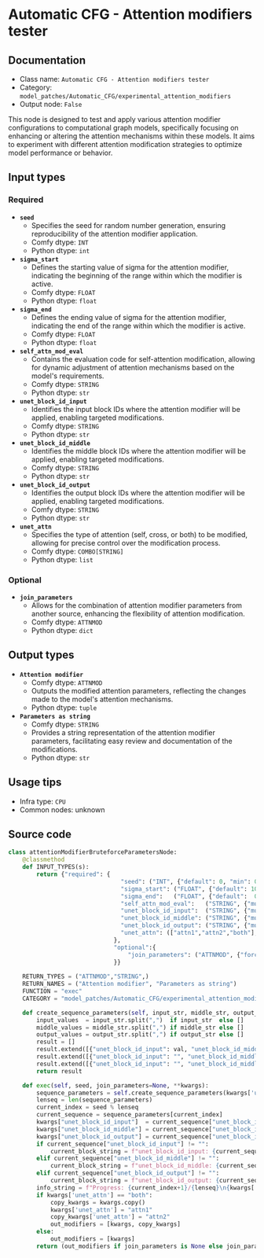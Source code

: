 # Automatic CFG - Attention modifiers tester
## Documentation
- Class name: `Automatic CFG - Attention modifiers tester`
- Category: `model_patches/Automatic_CFG/experimental_attention_modifiers`
- Output node: `False`

This node is designed to test and apply various attention modifier configurations to computational graph models, specifically focusing on enhancing or altering the attention mechanisms within these models. It aims to experiment with different attention modification strategies to optimize model performance or behavior.
## Input types
### Required
- **`seed`**
    - Specifies the seed for random number generation, ensuring reproducibility of the attention modifier application.
    - Comfy dtype: `INT`
    - Python dtype: `int`
- **`sigma_start`**
    - Defines the starting value of sigma for the attention modifier, indicating the beginning of the range within which the modifier is active.
    - Comfy dtype: `FLOAT`
    - Python dtype: `float`
- **`sigma_end`**
    - Defines the ending value of sigma for the attention modifier, indicating the end of the range within which the modifier is active.
    - Comfy dtype: `FLOAT`
    - Python dtype: `float`
- **`self_attn_mod_eval`**
    - Contains the evaluation code for self-attention modification, allowing for dynamic adjustment of attention mechanisms based on the model's requirements.
    - Comfy dtype: `STRING`
    - Python dtype: `str`
- **`unet_block_id_input`**
    - Identifies the input block IDs where the attention modifier will be applied, enabling targeted modifications.
    - Comfy dtype: `STRING`
    - Python dtype: `str`
- **`unet_block_id_middle`**
    - Identifies the middle block IDs where the attention modifier will be applied, enabling targeted modifications.
    - Comfy dtype: `STRING`
    - Python dtype: `str`
- **`unet_block_id_output`**
    - Identifies the output block IDs where the attention modifier will be applied, enabling targeted modifications.
    - Comfy dtype: `STRING`
    - Python dtype: `str`
- **`unet_attn`**
    - Specifies the type of attention (self, cross, or both) to be modified, allowing for precise control over the modification process.
    - Comfy dtype: `COMBO[STRING]`
    - Python dtype: `list`
### Optional
- **`join_parameters`**
    - Allows for the combination of attention modifier parameters from another source, enhancing the flexibility of attention modification.
    - Comfy dtype: `ATTNMOD`
    - Python dtype: `dict`
## Output types
- **`Attention modifier`**
    - Comfy dtype: `ATTNMOD`
    - Outputs the modified attention parameters, reflecting the changes made to the model's attention mechanisms.
    - Python dtype: `tuple`
- **`Parameters as string`**
    - Comfy dtype: `STRING`
    - Provides a string representation of the attention modifier parameters, facilitating easy review and documentation of the modifications.
    - Python dtype: `str`
## Usage tips
- Infra type: `CPU`
- Common nodes: unknown


## Source code
```python
class attentionModifierBruteforceParametersNode:
    @classmethod
    def INPUT_TYPES(s):
        return {"required": {
                                "seed": ("INT", {"default": 0, "min": 0, "max": 0xffffffffffffffff}),
                                "sigma_start": ("FLOAT", {"default": 1000, "min": 0.0, "max": 10000.0, "step": 0.1, "round": 0.01}),
                                "sigma_end":   ("FLOAT", {"default":  0, "min": 0.0, "max": 10000.0, "step": 0.1, "round": 0.01}),
                                "self_attn_mod_eval":   ("STRING", {"multiline": True , "default": ""}),
                                "unet_block_id_input":  ("STRING", {"multiline": False, "default": "4,5,7,8"}),
                                "unet_block_id_middle": ("STRING", {"multiline": False, "default": "0"}),
                                "unet_block_id_output": ("STRING", {"multiline": False, "default": "0,1,2,3,4,5"}),
                                "unet_attn": (["attn1","attn2","both"],),
                              },
                              "optional":{
                                  "join_parameters": ("ATTNMOD", {"forceInput": True}),
                              }}
    
    RETURN_TYPES = ("ATTNMOD","STRING",)
    RETURN_NAMES = ("Attention modifier", "Parameters as string")
    FUNCTION = "exec"
    CATEGORY = "model_patches/Automatic_CFG/experimental_attention_modifiers"

    def create_sequence_parameters(self, input_str, middle_str, output_str):
        input_values  = input_str.split(",")  if input_str  else []
        middle_values = middle_str.split(",") if middle_str else []
        output_values = output_str.split(",") if output_str else []
        result = []
        result.extend([{"unet_block_id_input": val, "unet_block_id_middle": "", "unet_block_id_output": ""} for val in input_values])
        result.extend([{"unet_block_id_input": "", "unet_block_id_middle": val, "unet_block_id_output": ""} for val in middle_values])
        result.extend([{"unet_block_id_input": "", "unet_block_id_middle": "", "unet_block_id_output": val} for val in output_values])
        return result

    def exec(self, seed, join_parameters=None, **kwargs):
        sequence_parameters = self.create_sequence_parameters(kwargs['unet_block_id_input'],kwargs['unet_block_id_middle'],kwargs['unet_block_id_output'])
        lenseq = len(sequence_parameters)
        current_index = seed % lenseq
        current_sequence = sequence_parameters[current_index]
        kwargs["unet_block_id_input"]  = current_sequence["unet_block_id_input"]
        kwargs["unet_block_id_middle"] = current_sequence["unet_block_id_middle"]
        kwargs["unet_block_id_output"] = current_sequence["unet_block_id_output"]
        if current_sequence["unet_block_id_input"] != "":
            current_block_string = f"unet_block_id_input: {current_sequence['unet_block_id_input']}"
        elif current_sequence["unet_block_id_middle"] != "":
            current_block_string = f"unet_block_id_middle: {current_sequence['unet_block_id_middle']}"
        elif current_sequence["unet_block_id_output"] != "":
            current_block_string = f"unet_block_id_output: {current_sequence['unet_block_id_output']}"
        info_string = f"Progress: {current_index+1}/{lenseq}\n{kwargs['self_attn_mod_eval']}\n{kwargs['unet_attn']} {current_block_string}"
        if kwargs['unet_attn'] == "both":
            copy_kwargs = kwargs.copy()
            kwargs['unet_attn'] = "attn1"
            copy_kwargs['unet_attn'] = "attn2"
            out_modifiers = [kwargs, copy_kwargs]
        else:
            out_modifiers = [kwargs]
        return (out_modifiers if join_parameters is None else join_parameters + out_modifiers, info_string, )

```
